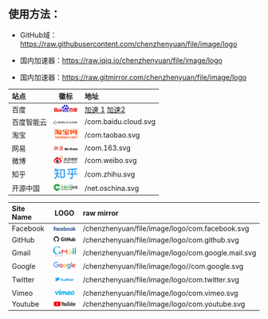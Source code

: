## 使用方法：

- GitHub域：https://raw.githubusercontent.com/chenzhenyuan/file/image/logo

- 国内加速器：https://raw.iqiq.io/chenzhenyuan/file/image/logo

- 国内加速器：https://raw.gitmirror.com/chenzhenyuan/file/image/logo

<!--
<img width="48" src="./" />

源域：https://raw.githubusercontent.com
加速：https://raw.iqiq.io
加速：https://raw.gitmirror.com
-->


站点 | 徽标 | 地址
:-- | :-: | :--
百度 | <img width="48" src="./com.baidu.svg" /> | [加速 1](https://raw.iqiq.io/chenzhenyuan/file/image/logo/com.baidu.svg) [加速2](https://raw.gitmirror.com/chenzhenyuan/file/image/logo/com.baidu.svg )
百度智能云 | <img width="48" src="./com.baidu.cloud.svg" /> | /com.baidu.cloud.svg
淘宝 | <img width="48" src="./com.taobao.svg" /> | /com.taobao.svg
网易 | <img width="48" src="./com.163.svg" /> | /com.163.svg
微博 | <img width="48" src="./com.weibo.svg" /> | /com.weibo.svg
知乎 | <img width="48" src="./com.zhihu.svg" /> | /com.zhihu.svg
开源中国 | <img width="48" src="./net.oschina.svg" /> | /net.oschina.svg
 
 
Site Name | LOGO | raw mirror
:-- | :-: | :--
Facebook | <img width="48" src="./com.facebook.svg" /> | /chenzhenyuan/file/image/logo/com.facebook.svg
GitHub | <img width="48" src="./com.github.svg" /> | /chenzhenyuan/file/image/logo/com.github.svg
Gmail | <img width="48" src="./com.google.mail.svg" /> | /chenzhenyuan/file/image/logo/com.google.mail.svg
Google | <img width="48" src="./com.google.svg" /> | /chenzhenyuan/file/image/logo//com.google.svg
Twitter | <img width="48" src="./com.twitter.svg"> | /chenzhenyuan/file/image/logo/com.twitter.svg
Vimeo | <img width="48" src="./com.vimeo.svg" /> | /chenzhenyuan/file/image/logo/com.vimeo.svg
Youtube | <img width="48" src="./com.youtube.svg" /> | /chenzhenyuan/file/image/logo/com.youtube.svg
